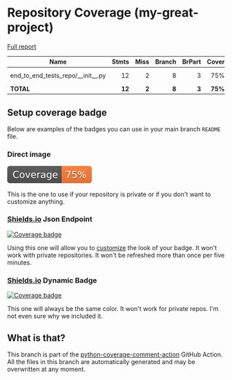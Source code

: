 # Repository Coverage (my-great-project)

[Full report](https://htmlpreview.github.io/?https://github.com/mihcaojwe/python-coverage-comment-action-end-to-end-494-public/blob/python-coverage-comment-action-data-my-great-project/htmlcov/index.html)

| Name                                      |    Stmts |     Miss |   Branch |   BrPart |   Cover |   Missing |
|------------------------------------------ | -------: | -------: | -------: | -------: | ------: | --------: |
| end\_to\_end\_tests\_repo/\_\_init\_\_.py |       12 |        2 |        8 |        3 |     75% |6->9, 13, 16 |
|                                 **TOTAL** |   **12** |    **2** |    **8** |    **3** | **75%** |           |


## Setup coverage badge

Below are examples of the badges you can use in your main branch `README` file.

### Direct image

[![Coverage badge](https://raw.githubusercontent.com/mihcaojwe/python-coverage-comment-action-end-to-end-494-public/python-coverage-comment-action-data-my-great-project/badge.svg)](https://htmlpreview.github.io/?https://github.com/mihcaojwe/python-coverage-comment-action-end-to-end-494-public/blob/python-coverage-comment-action-data-my-great-project/htmlcov/index.html)

This is the one to use if your repository is private or if you don't want to customize anything.

### [Shields.io](https://shields.io) Json Endpoint

[![Coverage badge](https://img.shields.io/endpoint?url=https://raw.githubusercontent.com/mihcaojwe/python-coverage-comment-action-end-to-end-494-public/python-coverage-comment-action-data-my-great-project/endpoint.json)](https://htmlpreview.github.io/?https://github.com/mihcaojwe/python-coverage-comment-action-end-to-end-494-public/blob/python-coverage-comment-action-data-my-great-project/htmlcov/index.html)

Using this one will allow you to [customize](https://shields.io/endpoint) the look of your badge.
It won't work with private repositories. It won't be refreshed more than once per five minutes.

### [Shields.io](https://shields.io) Dynamic Badge

[![Coverage badge](https://img.shields.io/badge/dynamic/json?color=brightgreen&label=coverage&query=%24.message&url=https%3A%2F%2Fraw.githubusercontent.com%2Fmihcaojwe%2Fpython-coverage-comment-action-end-to-end-494-public%2Fpython-coverage-comment-action-data-my-great-project%2Fendpoint.json)](https://htmlpreview.github.io/?https://github.com/mihcaojwe/python-coverage-comment-action-end-to-end-494-public/blob/python-coverage-comment-action-data-my-great-project/htmlcov/index.html)

This one will always be the same color. It won't work for private repos. I'm not even sure why we included it.

## What is that?

This branch is part of the
[python-coverage-comment-action](https://github.com/marketplace/actions/python-coverage-comment)
GitHub Action. All the files in this branch are automatically generated and may be
overwritten at any moment.
